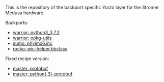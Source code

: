 This is the repository of the backport specific Yocto layer for the Stromer Medusa hardware.

Backports:
- [warrior: python3_3.7.2](https://github.com/kraj/poky/commit/57933bd958cc06722ab7924ec9dc2c72fadc9693)
- [warrior: opkg-utils](https://github.com/kraj/poky/commit/a79bc39033c07e5cb0aa5ca95afe8f035c403f33)
- [sumo: phyimx6.inc](https://github.com/PHYTEC-Messtechnik-GmbH/meta-phytec/commit/9ac1ad147c656355a018530854780e38e1361592)
- [rocko: wic-helper.bbclass](https://github.com/PHYTEC-Messtechnik-GmbH/meta-phytec/commit/2b487a6b9a401792f503e16093a20b8b9f221a06)

Fixed recipe version:
- [master: protobuf](https://github.com/openembedded/meta-openembedded/commit/2f5819d9c37387764a600d9dc8d22bee8a71f710)
- [master: python{,3}-protobuf](https://github.com/openembedded/meta-openembedded/commit/e78cf913076ba28633d0ec4540f15820a0d944d2)
